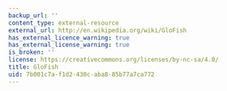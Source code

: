 ```yaml
---
backup_url: ''
content_type: external-resource
external_url: http://en.wikipedia.org/wiki/GloFish
has_external_licence_warning: true
has_external_license_warning: true
is_broken: ''
license: https://creativecommons.org/licenses/by-nc-sa/4.0/
title: GloFish
uid: 7b001c7a-f1d2-430c-aba8-85b77a7ca772
---
```

